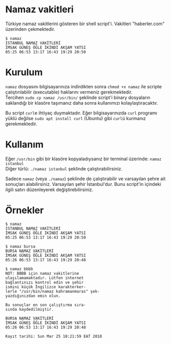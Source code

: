 # Namaz vakitleri
Türkiye namaz vakitlerini gösteren bir shell script'i. Vakitleri "haberler.com" üzerinden çekmektedir.  
```
$ namaz
ISTANBUL NAMAZ VAKİTLERİ
İMSAK GÜNEŞ ÖĞLE İKİNDİ AKŞAM YATSI
05:25 06:53 13:17 16:43 19:29 20:50
```
# Kurulum
`namaz` dosyasını bilgisayarınıza indirdikten sonra `chmod +x namaz` ile scripte çalıştırılabilir (executable) haklarını vermeniz gerekmektedir.  
Tercihen `sudo cp namaz /usr/bin/` şeklinde script'i binary dosyaların saklandığı bir klasöre taşımanız daha sonra kullanımızı kolaylaştıracaktır.  
  
Bu script `curl`e ihtiyaç duymaktadır. Eğer bilgisayarınızda `curl` programı yüklü değilse `sudo apt install curl` (Ubuntu) gibi `curl`ü kurmanız gerekmektedir.

# Kullanım
Eğer `/usr/bin` gibi bir klasöre kopyaladıysanız bir terminal üzerinde: `namaz istanbul`  
Diğer türlü: `./namaz istanbul` şeklinde çalıştırabilirsiniz.  
  
Sadece `namaz` (veya `./namaz`) şeklinde de çalıştırabilir ve varsayılan şehre ait sonuçları alabilirsiniz. Varsayılan şehir İstanbul'dur. Bunu script'in içindeki ilgili satırı düzenleyerek değiştirebilirsiniz.

# Örnekler
```
$ namaz
ISTANBUL NAMAZ VAKİTLERİ
İMSAK GÜNEŞ ÖĞLE İKİNDİ AKŞAM YATSI
05:25 06:53 13:17 16:43 19:29 20:50
```
```
$ namaz bursa
BURSA NAMAZ VAKİTLERİ
İMSAK GÜNEŞ ÖĞLE İKİNDİ AKŞAM YATSI
05:26 06:53 13:17 16:43 19:29 20:48
```
```
$ namaz bbbb
NOT: BBBB için namaz vakitlerine
ulaşılamamaktadır. Lütfen internet
bağlantınızı kontrol edin ve şehir
ismini küçük İngilizce karakterker-
lerle "/usr/bin/namaz kahramanmaras" şek-
yazdığınızdan emin olun.

Bu sonuçlar en son çalıştırma sıra-
sında kaydedilmiştir.

BURSA NAMAZ VAKİTLERİ
İMSAK GÜNEŞ ÖĞLE İKİNDİ AKŞAM YATSI
05:26 06:53 13:17 16:43 19:29 20:48

Kayıt tarihi: Sun Mar 25 18:21:59 EAT 2018
```
